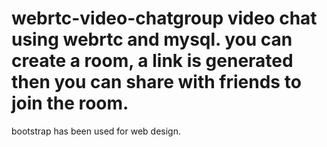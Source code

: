 # webrtc-video-chatgroup video chat using webrtc and mysql. you can create a room, a link is generated then you can share with friends to join the room.
bootstrap has been used for web design.
